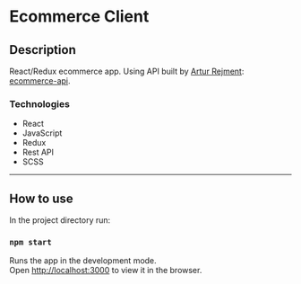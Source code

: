 # Ecommerce Client
## Description
React/Redux ecommerce app. Using API built by [Artur Rejment](https://github.com/ArturRejment): [ecommerce-api](https://github.com/ArturRejment/ecommerce-api).

### Technologies
- React
- JavaScript
- Redux
- Rest API
- SCSS

---

## How to use

In the project directory run:
### ``npm start``

Runs the app in the development mode.\
Open [http://localhost:3000](http://localhost:3000) to view it in the browser.

